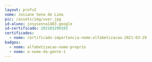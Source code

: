 ```yaml
---
layout: profv2
nome: Josiane Sena de Lima
pic: /assets/img/user.jpg
id-aluno: josysenna1403.google
id-certificado: 202103290103
certificados:
  - nome: certificado-importancia-nome-alfabetizacao-2021-03-29
badges:
  - nome: alfabetizacao-nome-proprio
  - nome: o-nome-da-gente-1
---
```


